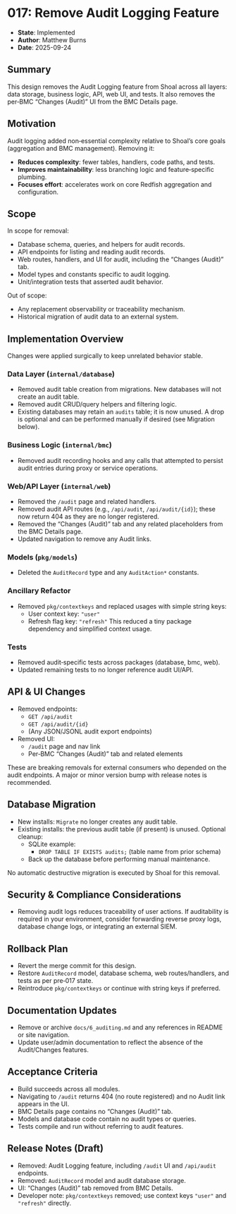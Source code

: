 # 017: Remove Audit Logging Feature

- **State**: Implemented
- **Author**: Matthew Burns
- **Date**: 2025-09-24

## Summary

This design removes the Audit Logging feature from Shoal across all layers: data storage, business logic, API, web UI, and tests. It also removes the per‑BMC “Changes (Audit)” UI from the BMC Details page.

## Motivation

Audit logging added non‑essential complexity relative to Shoal’s core goals (aggregation and BMC management). Removing it:

- **Reduces complexity**: fewer tables, handlers, code paths, and tests.
- **Improves maintainability**: less branching logic and feature‑specific plumbing.
- **Focuses effort**: accelerates work on core Redfish aggregation and configuration.

## Scope

In scope for removal:
- Database schema, queries, and helpers for audit records.
- API endpoints for listing and reading audit records.
- Web routes, handlers, and UI for audit, including the “Changes (Audit)” tab.
- Model types and constants specific to audit logging.
- Unit/integration tests that asserted audit behavior.

Out of scope:
- Any replacement observability or traceability mechanism.
- Historical migration of audit data to an external system.

## Implementation Overview

Changes were applied surgically to keep unrelated behavior stable.

### Data Layer (`internal/database`)
- Removed audit table creation from migrations. New databases will not create an audit table.
- Removed audit CRUD/query helpers and filtering logic.
- Existing databases may retain an `audits` table; it is now unused. A drop is optional and can be performed manually if desired (see Migration below).

### Business Logic (`internal/bmc`)
- Removed audit recording hooks and any calls that attempted to persist audit entries during proxy or service operations.

### Web/API Layer (`internal/web`)
- Removed the `/audit` page and related handlers.
- Removed audit API routes (e.g., `/api/audit`, `/api/audit/{id}`); these now return 404 as they are no longer registered.
- Removed the “Changes (Audit)” tab and any related placeholders from the BMC Details page.
- Updated navigation to remove any Audit links.

### Models (`pkg/models`)
- Deleted the `AuditRecord` type and any `AuditAction*` constants.

### Ancillary Refactor
- Removed `pkg/contextkeys` and replaced usages with simple string keys:
    - User context key: `"user"`
    - Refresh flag key: `"refresh"`
    This reduced a tiny package dependency and simplified context usage.

### Tests
- Removed audit‑specific tests across packages (database, bmc, web).
- Updated remaining tests to no longer reference audit UI/API.

## API & UI Changes

- Removed endpoints:
    - `GET /api/audit`
    - `GET /api/audit/{id}`
    - (Any JSON/JSONL audit export endpoints)
- Removed UI:
    - `/audit` page and nav link
    - Per‑BMC “Changes (Audit)” tab and related elements

These are breaking removals for external consumers who depended on the audit endpoints. A major or minor version bump with release notes is recommended.

## Database Migration

- New installs: `Migrate` no longer creates any audit table.
- Existing installs: the previous audit table (if present) is unused. Optional cleanup:
    - SQLite example:
        - `DROP TABLE IF EXISTS audits;` (table name from prior schema)
    - Back up the database before performing manual maintenance.

No automatic destructive migration is executed by Shoal for this removal.

## Security & Compliance Considerations

- Removing audit logs reduces traceability of user actions. If auditability is required in your environment, consider forwarding reverse proxy logs, database change logs, or integrating an external SIEM.

## Rollback Plan

- Revert the merge commit for this design.
- Restore `AuditRecord` model, database schema, web routes/handlers, and tests as per pre‑017 state.
- Reintroduce `pkg/contextkeys` or continue with string keys if preferred.

## Documentation Updates

- Remove or archive `docs/6_auditing.md` and any references in README or site navigation.
- Update user/admin documentation to reflect the absence of the Audit/Changes features.

## Acceptance Criteria

- Build succeeds across all modules.
- Navigating to `/audit` returns 404 (no route registered) and no Audit link appears in the UI.
- BMC Details page contains no “Changes (Audit)” tab.
- Models and database code contain no audit types or queries.
- Tests compile and run without referring to audit features.

## Release Notes (Draft)

- Removed: Audit Logging feature, including `/audit` UI and `/api/audit` endpoints.
- Removed: `AuditRecord` model and audit database storage.
- UI: “Changes (Audit)” tab removed from BMC Details.
- Developer note: `pkg/contextkeys` removed; use context keys `"user"` and `"refresh"` directly.
